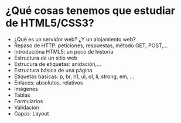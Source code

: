 # ¿Qué cosas tenemos que estudiar de HTML5/CSS3?

* ¿Qué es un servidor web? ¿Y un alojamiento web?
* Repaso de HTTP: peticiones, respuestas, método GET, POST,...
* Introducióna HTML5: un poco de historia
* Estructura de un sitio web
* Estrucura de etiquetas: anidación,...
* Estructura básica de una página 
* Etiquetas básicas: p, br, h1, ul, ol, li, strong, em, ...
* Enlaces: absolutos, relativos
* Imágenes
* Tablas
* Formularios
* Validación
* Capas: Layout

